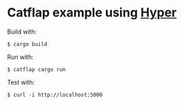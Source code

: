 # Catflap example using [Hyper]

Build with:

```
$ cargo build
```

Run with:

```
$ catflap cargo run
```

Test with:

```
$ curl -i http://localhost:5000
```

[Hyper]: https://hyper.rs/
